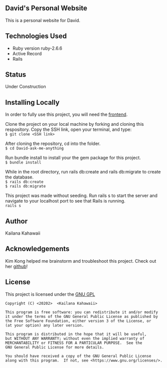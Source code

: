## David's Personal Website 

This is a personal website for David. 

## Technologies Used 
* Ruby version ruby-2.6.6 
* Active Record
* Rails

## Status 
Under Construction

## Installing Locally 
In order to fully use this project, you will need the [frontend](https://github.com/kailanak1/David-Ask-Me-Anything-FE).

Clone the project on your local machine by forking and cloning this respository. Copy the SSH link, open your terminal, and type:  
```$ git clone <SSH link>```

After cloning the repository, cd into the folder.  
```$ cd David-ask-me-anything```

Run bundle install to install your the gem package for this project.  
```$ bundle install```

While in the root directory, run rails db:create and rails db:migrate to create the database.   
```$ rails db:create```  
```$ rails db:migrate```

This project was made without seeding. Run rails s to start the server and navigate to your localhost port to see that Rails is running.  
```rails s```

## Author 
Kailana Kahawaii

## Acknowledgements 
Kim Kong helped me brainstorm and troubleshoot this project. Check out her [github](https://github.com/nk2303)!


## License 
This project is licensed under the [GNU GPL](https://www.gnu.org/licenses/gpl-3.0.en.html)

    Copyright (C) <20202>  <Kailana Kahawaii>

    This program is free software: you can redistribute it and/or modify
    it under the terms of the GNU General Public License as published by
    the Free Software Foundation, either version 3 of the License, or
    (at your option) any later version.

    This program is distributed in the hope that it will be useful,
    but WITHOUT ANY WARRANTY; without even the implied warranty of
    MERCHANTABILITY or FITNESS FOR A PARTICULAR PURPOSE.  See the
    GNU General Public License for more details.

    You should have received a copy of the GNU General Public License
    along with this program.  If not, see <https://www.gnu.org/licenses/>.


